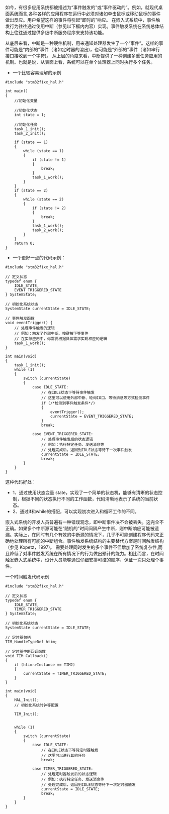 





如今，有很多应用系统都被描述为“事件触发的”或“事件驱动的”。例如，就现代桌面系统而言,各种各样的应用程序在运行中必须对诸如单击鼠标或移动鼠标的事件做出反应。用户希望这样的事件将引起“即时的”响应。
在嵌入式系统中，事件触发行为往往通过使用中断（参见以下框内内容）实现。事件触发系统在系统总体结构上往往通过提供多级中断服务程序来支持该功能。

从底层来看，中断是一种硬件机制，用来通知处理器发生了一个“事件”。这样的事件可能是“内部的”事件（诸如定时器的溢出)，也可能是“外部的”事件（诸如串行接口接收到一个字符)。
从上层的角度来看，中断提供了一种创建多重任务应用的机制。也就是说，从表面上看，系统可以在单个处理器上同时执行多个任务。

- 一个比较容易理解的示例
```
#include "stm32f1xx_hal.h"

int main()
{
    //初始化变量
    
    //初始化状态
    int state = 1;

    //初始化任务
    task_1_init();
    task_2_init();

    if (state == 1)
    {
        while (state == 1)
        {
            if (state != 1)
            {
                break;
            }
            task_1_work();
        }
    }
    if (state == 2)
    {
        while (state == 2)
        {
            if (state != 2)
            {
                break;
            }
            task_1_work();
            task_2_work();
        }
    }
    return 0;
}
```

- 一个更好一点的代码示例：
```
#include "stm32f1xx_hal.h"

// 定义状态
typedef enum {
    IDLE_STATE,
    EVENT_TRIGGERED_STATE
} SystemState;

// 初始化系统状态
SystemState currentState = IDLE_STATE;

// 事件触发函数
void eventTrigger() {
    // 处理事件触发的逻辑
    // 例如：触发了外部中断、按键按下等事件
    // 在实际应用中，你需要根据具体需求实现相应的逻辑
    task_1_work();
}

int main(void) 
{
    task_1_init();
    while (1) 
    {
        switch (currentState) 
        {
            case IDLE_STATE:
                // 在IDLE状态下等待事件触发
                // 这里可以使用外部中断、轮询IO口、等待消息等方式检测事件
                if (/*检测到事件触发条件*/) 
                {
                    eventTrigger();
                    currentState = EVENT_TRIGGERED_STATE;
                }
                break;

            case EVENT_TRIGGERED_STATE:
                // 处理事件触发后的状态逻辑
                // 例如：执行特定任务、发送消息等
                // 处理完成后，返回到IDLE状态等待下一次事件触发
                currentState = IDLE_STATE;
                break;
        }
    }
}
```

这种代码好处：
 - 1、通过使用状态变量 state，实现了一个简单的状态机，能够有清晰的状态控制，根据不同的状态执行不同的工作函数，代码清晰地表示了系统的当前状态。
 - 2、通过if和while的搭配，可以实现初次进入和循环工作的不同。


嵌入式系统的开发人员普遍有一种错误观念，即中断事件决不会被丢失。这完全不正确。如果多个中断源可能在“随机的"时间间隔产生中断，则中断响应可能被遗漏。实际上，在同时有几个有效的中断源的情况下，几乎不可能创建程序代码来正确地处理所有可能的中断组合。事件触发系统结构的主要替代方案是时间触发结构（参见 Kopetz，1997)。 
需要处理同时发生的多个事件不但增加了系统复杂性,而且降低了对事件触发系统在所有情况下的行为做出预计的能力。相比而言，在时间触发嵌入式系统中，设计人员能够通过仔细安排可控的顺序，保证一次只处理个事件。

一个时间触发代码示例
```
#include "stm32f1xx_hal.h"

// 定义状态
typedef enum {
    IDLE_STATE,
    TIMER_TRIGGERED_STATE
} SystemState;

// 初始化系统状态
SystemState currentState = IDLE_STATE;

// 定时器句柄
TIM_HandleTypeDef htim;

// 定时器中断回调函数
void TIM_Callback() 
{
    if (htim->Instance == TIM2) 
    {
        currentState = TIMER_TRIGGERED_STATE;
    }
}

int main(void) 
{
    HAL_Init();
    // 初始化系统时钟等配置

    TIM_Init();
 

    while (1) 
    {
        switch (currentState) 
        {
            case IDLE_STATE:
                // 在IDLE状态下等待定时器触发
                // 这里可以进行其他任务
                break;

            case TIMER_TRIGGERED_STATE:
                // 处理定时器触发后的状态逻辑
                // 例如：执行特定任务、发送消息等
                // 处理完成后，返回到IDLE状态等待下一次定时器触发
                currentState = IDLE_STATE;
                break;
        }
    }
}
```
